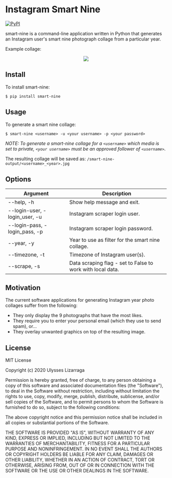 # Instagram Smart Nine

[![PyPI](https://img.shields.io/badge/pipy-v0.0.7-blue)](https://pypi.org/project/smart-nine/)

smart-nine is a command-line application written in Python that generates an Instagram user's smart nine photograph collage from a particular year.

Example collage:

<p align="center">
<img src="https://images.squarespace-cdn.com/content/5928b76015cf7dec0ac75521/1609380944062-197ANESF9YH2QL3RIFIM/bodegadude_2019.jpg?format=1500w&content-type=image%2Fjpeg"/>
</p>

## Install

To install smart-nine:

```
$ pip install smart-nine
```

## Usage

To generate a smart nine collage:

```
$ smart-nine <username> -u <your username> -p <your password>
```

*NOTE: To generate a smart-nine collage for a `<username>` which media is set to private, `<your username>` must be an approved follower of `<username>`.*

The resulting collage will be saved as: `/smart-nine-output/<username>_<year>.jpg`

## Options
|Argument| Description|
|--|--|
|--help, -h| Show help message and exit.|
|--login-user, -login_user, -u| Instagram scraper login user.|
|--login-pass, -login_pass, -p| Instagram scraper login password.|
|--year, -y| Year to use as filter for the smart nine collage.|
|--timezone, -t| Timezone of Instagram user(s).|
|--scrape, -s| Data scraping flag - set to False to work with local data.|

## Motivation
The current software applications for generating Instagram year photo collages suffer from the following:

- They only display the 9 photographs that have the most likes.
- They require you to enter your personal email (which they use to send spam), or...
- They overlay unwanted graphics on top of the resulting image.

## License

MIT License

Copyright (c) 2020 Ulysses Lizarraga

Permission is hereby granted, free of charge, to any person obtaining a copy
of this software and associated documentation files (the "Software"), to deal
in the Software without restriction, including without limitation the rights
to use, copy, modify, merge, publish, distribute, sublicense, and/or sell
copies of the Software, and to permit persons to whom the Software is
furnished to do so, subject to the following conditions:

The above copyright notice and this permission notice shall be included in all
copies or substantial portions of the Software.

THE SOFTWARE IS PROVIDED "AS IS", WITHOUT WARRANTY OF ANY KIND, EXPRESS OR
IMPLIED, INCLUDING BUT NOT LIMITED TO THE WARRANTIES OF MERCHANTABILITY,
FITNESS FOR A PARTICULAR PURPOSE AND NONINFRINGEMENT. IN NO EVENT SHALL THE
AUTHORS OR COPYRIGHT HOLDERS BE LIABLE FOR ANY CLAIM, DAMAGES OR OTHER
LIABILITY, WHETHER IN AN ACTION OF CONTRACT, TORT OR OTHERWISE, ARISING FROM,
OUT OF OR IN CONNECTION WITH THE SOFTWARE OR THE USE OR OTHER DEALINGS IN THE
SOFTWARE.
